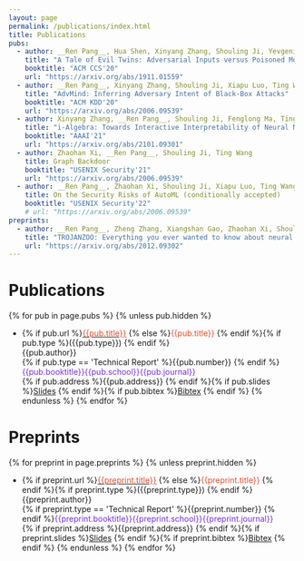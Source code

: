 ```yaml
---
layout: page
permalink: /publications/index.html
title: Publications
pubs:
  - author: __Ren Pang__, Hua Shen, Xinyang Zhang, Shouling Ji, Yevgeniy Vorobeychik, Xiapu Luo, Alex Liu, Ting Wang
    title: "A Tale of Evil Twins: Adversarial Inputs versus Poisoned Models"
    booktitle: "ACM CCS'20"
    url: "https://arxiv.org/abs/1911.01559"
  - author: __Ren Pang__, Xinyang Zhang, Shouling Ji, Xiapu Luo, Ting Wang
    title: "AdvMind: Inferring Adversary Intent of Black-Box Attacks"
    booktitle: "ACM KDD'20"
    url: "https://arxiv.org/abs/2006.09539"
  - author: Xinyang Zhang, __Ren Pang__, Shouling Ji, Fenglong Ma, Ting Wang
    title: "i-Algebra: Towards Interactive Interpretability of Neural Nets"
    booktitle: "AAAI'21"
    url: "https://arxiv.org/abs/2101.09301"
  - author: Zhaohan Xi, __Ren Pang__, Shouling Ji, Ting Wang
    title: Graph Backdoor
    booktitle: "USENIX Security'21"
    url: "https://arxiv.org/abs/2006.09539"
  - author: __Ren Pang__, Zhaohan Xi, Shouling Ji, Xiapu Luo, Ting Wang
    title: On the Security Risks of AutoML (conditionally accepted)
    booktitle: "USENIX Security'22"
    # url: "https://arxiv.org/abs/2006.09539"
preprints:
  - author: __Ren Pang__, Zheng Zhang, Xiangshan Gao, Zhaohan Xi, Shouling Ji, Cheng Peng, Ting Wang
    title: "TROJANZOO: Everything you ever wanted to know about neural backdoors (but were afraid to ask)"
    url: "https://arxiv.org/abs/2012.09302"
---
```


# Publications

{% for pub in page.pubs %}
{% unless pub.hidden %}
  - {% if pub.url %}<a href="{{pub.url}}"><span style="color:#ee4c2c">{{pub.title}}</span></a>
    {% else %}<span style="color:#ee4c2c">{{pub.title}}</span>
    {% endif %}{% if pub.type %}({{pub.type}})
    {% endif %}<br>
    {{pub.author}}<br>
    {% if pub.type == 'Technical Report' %}{{pub.number}}
    {% endif %}<span style="color:#792fe4">{{pub.booktitle}}{{pub.school}}{{pub.journal}}<br></span>
    {% if pub.address %}{{pub.address}}
    {% endif %}{% if pub.slides %}[Slides]({{pub.slides}})
    {% endif %}{% if pub.bibtex %}[Bibtex]({{pub.bibtex}})
    {% endif %}
{% endunless %}
{% endfor %}


# Preprints

{% for preprint in page.preprints %}
{% unless preprint.hidden %}
  - {% if preprint.url %}<a href="{{preprint.url}}"><span style="color:#ee4c2c">{{preprint.title}}</span></a>
    {% else %}<span style="color:#ee4c2c">{{preprint.title}}</span>
    {% endif %}{% if preprint.type %}({{preprint.type}})
    {% endif %}<br>
    {{preprint.author}}<br>
    {% if preprint.type == 'Technical Report' %}{{preprint.number}}
    {% endif %}<span style="color:#792fe4">{{preprint.booktitle}}{{preprint.school}}{{preprint.journal}}<br></span>
    {% if preprint.address %}{{preprint.address}}
    {% endif %}{% if preprint.slides %}[Slides]({{preprint.slides}})
    {% endif %}{% if preprint.bibtex %}[Bibtex]({{preprint.bibtex}})
    {% endif %}
{% endunless %}
{% endfor %}